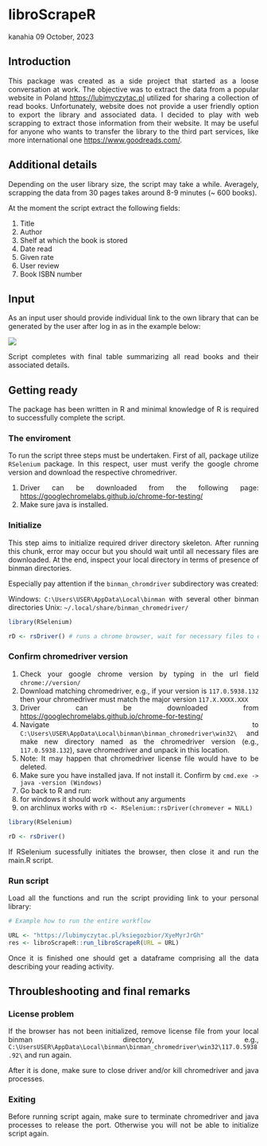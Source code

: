 libroScrapeR
================
kanahia
09 October, 2023

<style>
body {
text-align: justify}
</style>

## Introduction

This package was created as a side project that started as a loose
conversation at work. The objective was to extract the data from a
popular website in Poland <https://lubimyczytac.pl> utilized for sharing
a collection of read books. Unfortunately, website does not provide a
user friendly option to export the library and associated data. I
decided to play with web scrapping to extract those information from
their website. It may be useful for anyone who wants to transfer the
library to the third part services, like more international one
<https://www.goodreads.com/>.

## Additional details

Depending on the user library size, the script may take a while.
Averagely, scrapping the data from 30 pages takes around 8-9 minutes (~
600 books).

At the moment the script extract the following fields:

1.  Title
2.  Author
3.  Shelf at which the book is stored
4.  Date read
5.  Given rate
6.  User review
7.  Book ISBN number

## Input

As an input user should provide individual link to the own library that
can be generated by the user after log in as in the example below:

![](https://github.com/kanahia/libroScrapeR/assets/49271254/63b54e86-7595-4b0d-9c62-ef6572e70f02)

Script completes with final table summarizing all read books and their
associated details.

## Getting ready

The package has been written in R and minimal knowledge of R is required
to successfully complete the script.

### The enviroment

To run the script three steps must be undertaken. First of all, package
utilize `RSelenium` package. In this respect, user must verify the
google chrome version and download the respective chromedriver.

1.  Driver can be downloaded from the following page:
    <https://googlechromelabs.github.io/chrome-for-testing/>
2.  Make sure java is installed.

### Initialize

This step aims to initialize required driver directory skeleton. After
running this chunk, error may occur but you should wait until all
necessary files are downloaded. At the end, inspect your local directory
in terms of presence of binman directories.

Especially pay attention if the `binman_chromdriver` subdirectory was
created:

Windows: `C:\Users\USER\AppData\Local\binman` with several other binman
directories Unix: `~/.local/share/binman_chromedriver/`

``` r
library(RSelenium)

rD <- rsDriver() # runs a chrome browser, wait for necessary files to download
```

### Confirm chromedriver version

1.  Check your google chrome version by typing in the url field
    `chrome://version/`
2.  Download matching chromedriver, e.g., if your version is
    `117.0.5938.132` then your chromedriver must match the major version
    `117.X.XXXX.XXX`
3.  Driver can be downloaded from
    <https://googlechromelabs.github.io/chrome-for-testing/>
4.  Navigate to
    `C:\Users\USER\AppData\Local\binman\binman_chromedriver\win32\` and
    make new directory named as the chromedriver version (e.g.,
    `117.0.5938.132`), save chromedriver and unpack in this location.
5.  Note: It may happen that chromedriver license file would have to be
    deleted.
6.  Make sure you have installed java. If not install it. Confirm by
    `cmd.exe -> java -version (Windows)`
7.  Go back to R and run:
8.  for windows it should work without any arguments
9.  on archlinux works with
    `rD <- RSelenium::rsDriver(chromever = NULL)`

``` r
library(RSelenium)

rD <- rsDriver()
```

If RSelenium sucessfully initiates the browser, then close it and run
the main.R script.

### Run script

Load all the functions and run the script providing link to your
personal library:

``` r
# Example how to run the entire workflow

URL <- "https://lubimyczytac.pl/ksiegozbior/XyeMyrJrGh"
res <- libroScrapeR::run_libroScrapeR(URL = URL)
```

Once it is finished one should get a dataframe comprising all the data
describing your reading activity.

## Throubleshooting and final remarks

### License problem

If the browser has not been initialized, remove license file from your
local binman directory, e.g.,
`C:\UsersUSER\AppData\Local\binman\binman_chromedriver\win32\117.0.5938.92\`
and run again.

After it is done, make sure to close driver and/or kill chromedriver and
java processes.

### Exiting

Before running script again, make sure to terminate chromedriver and
java processes to release the port. Otherwise you will not be able to
initialize script again.
